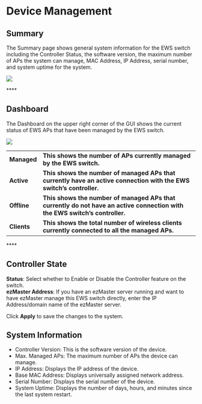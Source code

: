 # Device Management

## **Summary**

The Summary page shows general system information for the EWS switch including the Controller Status, the software version, the maximum number of APs the system can manage, MAC Address, IP Address, serial number, and system uptime for the system.  


![](https://lh4.googleusercontent.com/oHYNDKETQTssFFENcsIn3lMnF_uKFuB3Sy4mvmGMs0fmbIYqUunYuJEdELbGc112BdPk9u479vmDkU-aZACM4E-6nv9ghRgFp-CsbQXUD0usteKTTkDzztbPQO3PEJZkiSIl3Ew)

\*\*\*\*

## **Dashboard**

  
The Dashboard on the upper right corner of the GUI shows the current status of EWS APs that have been managed by the EWS switch. 

![](https://lh4.googleusercontent.com/IcNSOP1zcoiUz4QPtfuUf3JTvdVsSy8rylcmtMYNtZNb7LY-sReUgWZ-F5Dcq7HD6A8igA2e9ZOg2EHqIvv9hBr0yBd5RfzkIvi1A75-iUZEcOCQg_KGn4iFBYE1bAeSwRPjmpI)

|  |  |
| :--- | :--- |
| **Managed** | **This shows the number of APs currently managed by the EWS switch.** |
| **Active**  | **This shows the number of managed APs that currently have an active connection with the EWS switch’s controller.** |
| **Offline** | **This shows the number of managed APs that currently do not have an active connection with the EWS switch’s controller.** |
| **Clients** | **This shows the total number of wireless clients currently connected to all the managed APs.** |

\*\*\*\*

## **Controller State**

  
**Status**: Select whether to Enable or Disable the Controller feature on the switch.  
**ezMaster Address**: If you have an ezMaster server running and want to have ezMaster manage this EWS switch directly, enter the IP Address/domain name of the ezMaster server.

Click **Apply** to save the changes to the system.



## **System Information**

* Controller Version: This is the software version of the device.
* Max. Managed APs: The maximum number of APs the device can manage.
* IP Address: Displays the IP address of the device.
* Base MAC Address: Displays universally assigned network address.
* Serial Number: Displays the serial number of the device.
* System Uptime: Displays the number of days, hours, and minutes since the last system restart.

## 

